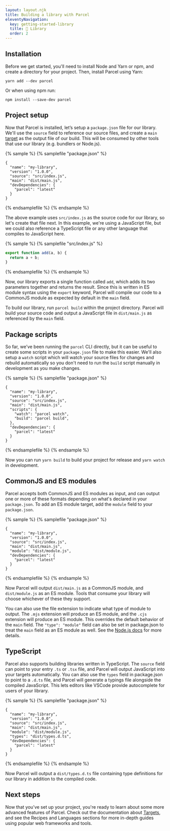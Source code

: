 ```yaml
---
layout: layout.njk
title: Building a library with Parcel
eleventyNavigation:
  key: getting-started-library
  title: 📔 Library
  order: 2
---
```


## Installation

Before we get started, you'll need to install Node and Yarn or npm, and create a directory for your project. Then, install Parcel using Yarn:

```shell
yarn add --dev parcel
```

Or when using npm run:

```shell
npm install --save-dev parcel
```

## Project setup

Now that Parcel is installed, let’s setup a `package.json` file for our library. We'll use the `source` field to reference our source files, and create a `main` [target](/features/targets/) as the output file of our build. This will be consumed by other tools that use our library (e.g. bundlers or Node.js).

{% sample %}
{% samplefile "package.json" %}

```json/3-4
{
  "name": "my-library",
  "version": "1.0.0",
  "source": "src/index.js",
  "main": "dist/main.js",
  "devDependencies": {
    "parcel": "latest"
  }
}
```

{% endsamplefile %}
{% endsample %}

The above example uses `src/index.js` as the source code for our library, so let's create that file next. In this example, we're using a JavaScript file, but we could also reference a TypeScript file or any other language that compiles to JavaScript here.

{% sample %}
{% samplefile "src/index.js" %}

```javascript
export function add(a, b) {
  return a + b;
}
```

{% endsamplefile %}
{% endsample %}

Now, our library exports a single function called `add`, which adds its two parameters together and returns the result. Since this is written in ES module syntax using the `export` keyword, Parcel will compile our code to a CommonJS module as expected by default in the `main` field.

To build our library, run `parcel build` within the project directory. Parcel will build your source code and output a JavaScript file in `dist/main.js` as referenced by the `main` field.

## Package scripts

So far, we’ve been running the `parcel` CLI directly, but it can be useful to create some scripts in your `package.json` file to make this easier. We'll also setup a `watch` script which will watch your source files for changes and rebuild automatically so you don't need to run the `build` script manually in development as you make changes.

{% sample %}
{% samplefile "package.json" %}

```json/5-8
{
  "name": "my-library",
  "version": "1.0.0",
  "source": "src/index.js",
  "main": "dist/main.js",
  "scripts": {
    "watch": "parcel watch",
    "build": "parcel build",
  },
  "devDependencies": {
    "parcel": "latest"
  }
}
```

{% endsamplefile %}
{% endsample %}

Now you can run `yarn build` to build your project for release and `yarn watch` in development.

## CommonJS and ES modules

Parcel accepts both CommonJS and ES modules as input, and can output one or more of these formats depending on what's declared in your `package.json`. To add an ES module target, add the `module` field to your `package.json`.

{% sample %}
{% samplefile "package.json" %}

```json/5
{
  "name": "my-library",
  "version": "1.0.0",
  "source": "src/index.js",
  "main": "dist/main.js",
  "module": "dist/module.js",
  "devDependencies": {
    "parcel": "latest"
  }
}
```

{% endsamplefile %}
{% endsample %}

Now Parcel will output `dist/main.js` as a CommonJS module, and `dist/module.js` as an ES module. Tools that consume your library will choose whichever of these they support.

You can also use the file extension to indicate what type of module to output. The `.mjs` extension will produce an ES module, and the `.cjs` extension will produce an ES module. This overrides the default behavior of the `main` field. The `"type": "module"` field can also be set in package.json to treat the `main` field as an ES module as well. See the [Node.js docs](https://nodejs.org/dist/latest-v16.x/docs/api/packages.html#packages_determining_module_system) for more details.

## TypeScript

Parcel also supports building libraries written in TypeScript. The `source` field can point to your entry `.ts` or `.tsx` file, and Parcel will output JavaScript into your targets automatically. You can also use the `types` field in package.json to point to a `.d.ts` file, and Parcel will generate a typings file alongside the compiled JavaScript. This lets editors like VSCode provide autocomplete for users of your library.

{% sample %}
{% samplefile "package.json" %}

```json/6
{
  "name": "my-library",
  "version": "1.0.0",
  "source": "src/index.js",
  "main": "dist/main.js",
  "module": "dist/module.js",
  "types": "dist/types.d.ts",
  "devDependencies": {
    "parcel": "latest"
  }
}
```

{% endsamplefile %}
{% endsample %}

Now Parcel will output a `dist/types.d.ts` file containing type definitions for our library in addition to the compiled code.

## Next steps

Now that you’ve set up your project, you're ready to learn about some more advanced features of Parcel. Check out the documentation about [Targets](/features/targets/), and see the Recipes and Languages sections for more in-depth guides using popular web frameworks and tools.
